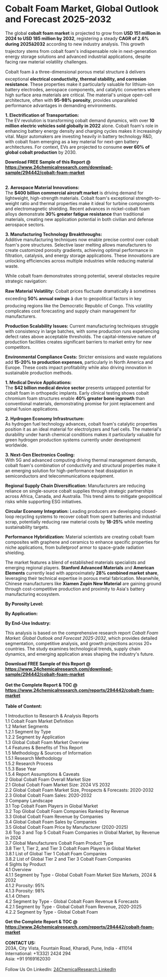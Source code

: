 <h1>Cobalt Foam Market, Global Outlook and Forecast 2025-2032</h1><p>The global <strong>cobalt foam market</strong> is projected to grow from <strong>USD 151 million in 2024 to USD 185 million by 2032</strong>, registering a steady <strong>CAGR of 2.6% during 2025â2032</strong> according to new industry analysis. This growth trajectory stems from cobalt foam's indispensable role in next-generation energy storage solutions and advanced industrial applications, despite facing raw material volatility challenges.</p><p>Cobalt foam â a three-dimensional porous metal structure â delivers exceptional <strong>electrical conductivity, thermal stability, and corrosion resistance</strong>. These properties make it particularly valuable for lithium-ion battery electrodes, aerospace components, and catalytic converters where high surface area materials are critical. The material's unique open-cell architecture, often with <strong>95-98% porosity</strong>, provides unparalleled performance advantages in demanding environments.</p><p><strong>1. Electrification of Transportation:</strong><br>
The EV revolution is transforming cobalt demand dynamics, with over <strong>10 million electric vehicles sold globally in 2022</strong> alone. Cobalt foam's role in enhancing battery energy density and charging cycles makes it increasingly vital. Major automakers are investing heavily in battery technology R&amp;D, with cobalt foam emerging as a key material for next-gen battery architectures. For context, EVs are projected to consume <strong>over 60% of global cobalt production</strong> by 2030.</p><div><b>Download FREE Sample of this Report @ 
            <a href="https://www.24chemicalresearch.com/download-sample/294442/cobalt-foam-market">
            https://www.24chemicalresearch.com/download-sample/294442/cobalt-foam-market</a></b></div><br><p><strong>2. Aerospace Material Innovations:</strong><br>
The <strong>$400 billion commercial aircraft market</strong> is driving demand for lightweight, high-strength materials. Cobalt foam's exceptional strength-to-weight ratio and thermal properties make it ideal for turbine components and electromagnetic shielding. Recent advances in nickel-cobalt foam alloys demonstrate <strong>30% greater fatigue resistance</strong> than traditional materials, creating new application potential in both civilian and defense aerospace sectors.</p><p><strong>3. Manufacturing Technology Breakthroughs:</strong><br>
Additive manufacturing techniques now enable precise control over cobalt foam's pore structures. Selective laser melting allows manufacturers to create customized porosity gradients, achieving optimal performance in filtration, catalysis, and energy storage applications. These innovations are unlocking efficiencies across multiple industries while reducing material waste.</p><p>While cobalt foam demonstrates strong potential, several obstacles require strategic navigation:</p><p><strong>Raw Material Volatility:</strong> Cobalt prices fluctuate dramatically â sometimes exceeding <strong>50% annual swings</strong> â due to geopolitical factors in key producing regions like the Democratic Republic of Congo. This volatility complicates cost forecasting and supply chain management for manufacturers.</p><p><strong>Production Scalability Issues:</strong> Current manufacturing techniques struggle with consistency in large batches, with some production runs experiencing defect rates above acceptable thresholds. The capital-intensive nature of production facilities creates significant barriers to market entry for new competitors.</p><p><strong>Environmental Compliance Costs:</strong> Stricter emissions and waste regulations add <strong>15-20% to production expenses</strong>, particularly in North America and Europe. These costs impact profitability while also driving innovation in sustainable production methods.</p><p><strong>1. Medical Device Applications:</strong><br>
The <strong>$42 billion medical device sector</strong> presents untapped potential for cobalt foam in orthopedic implants. Early clinical testing shows cobalt chromium foam structures enable <strong>40% greater bone ingrowth</strong> than conventional materials, demonstrating promise for joint replacement and spinal fusion applications.</p><p><strong>2. Hydrogen Economy Infrastructure:</strong><br>
As hydrogen fuel technology advances, cobalt foam's catalytic properties position it as an ideal material for electrolyzers and fuel cells. The material's durability under harsh chemical conditions makes it particularly valuable for green hydrogen production systems currently under development worldwide.</p><p><strong>3. Next-Gen Electronics Cooling:</strong><br>
With 5G and advanced computing driving thermal management demands, cobalt foam's combination of conductivity and structural properties make it an emerging solution for high-performance heat dissipation in semiconductors and telecommunications equipment.</p><p><strong>Regional Supply Chain Diversification:</strong> Manufacturers are reducing reliance on single-source cobalt supplies through strategic partnerships across Africa, Canada, and Australia. This trend aims to mitigate geopolitical risks while supporting ESG initiatives.</p><p><strong>Circular Economy Integration:</strong> Leading producers are developing closed-loop recycling systems to recover cobalt from spent batteries and industrial scrap, potentially reducing raw material costs by <strong>18-25%</strong> while meeting sustainability targets.</p><p><strong>Performance Hybridization:</strong> Material scientists are creating cobalt foam composites with graphene and ceramics to enhance specific properties for niche applications, from bulletproof armor to space-grade radiation shielding.</p><p>The market features a blend of established materials specialists and emerging regional players. <strong>Stanford Advanced Materials</strong> and <strong>American Elements</strong> currently lead with approximately <strong>28% combined market share</strong>, leveraging their technical expertise in porous metal fabrication. Meanwhile, Chinese manufacturers like <strong>Xiamen Zopin New Material</strong> are gaining ground through cost-competitive production and proximity to Asia's battery manufacturing ecosystem.</p><p><strong>By Porosity Level:</strong></p><p><strong>By Application:</strong></p><p><strong>By End-Use Industry:</strong></p><p>This analysis is based on the comprehensive research report <em>Cobalt Foam Market: Global Outlook and Forecast 2025-2032</em>, which provides detailed segmentation, competitive analysis, and growth projections across 20+ countries. The study examines technological trends, supply chain dynamics, and emerging application areas shaping the industry's future.</p><div><b>Download FREE Sample of this Report @ 
            <a href="https://www.24chemicalresearch.com/download-sample/294442/cobalt-foam-market">
            https://www.24chemicalresearch.com/download-sample/294442/cobalt-foam-market</a></b></div><br><div><b>Get the Complete Report & TOC @ 
            <a href="https://www.24chemicalresearch.com/reports/294442/cobalt-foam-market">
            https://www.24chemicalresearch.com/reports/294442/cobalt-foam-market</a></b></div><br>
            <b>Table of Content:</b><p>1 Introduction to Research & Analysis Reports<br />
 1.1 Cobalt Foam Market Definition<br />
 1.2 Market Segments<br />
 1.2.1 Segment by Type<br />
 1.2.2 Segment by Application<br />
 1.3 Global Cobalt Foam Market Overview<br />
 1.4 Features & Benefits of This Report<br />
 1.5 Methodology & Sources of Information<br />
 1.5.1 Research Methodology<br />
 1.5.2 Research Process<br />
 1.5.3 Base Year<br />
 1.5.4 Report Assumptions & Caveats<br />
2 Global Cobalt Foam Overall Market Size<br />
 2.1 Global Cobalt Foam Market Size: 2024 VS 2032<br />
 2.2 Global Cobalt Foam Market Size, Prospects & Forecasts: 2020-2032<br />
 2.3 Global Cobalt Foam Sales: 2020-2032<br />
3 Company Landscape<br />
 3.1 Top Cobalt Foam Players in Global Market<br />
 3.2 Top Global Cobalt Foam Companies Ranked by Revenue<br />
 3.3 Global Cobalt Foam Revenue by Companies<br />
 3.4 Global Cobalt Foam Sales by Companies<br />
 3.5 Global Cobalt Foam Price by Manufacturer (2020-2025)<br />
 3.6 Top 3 and Top 5 Cobalt Foam Companies in Global Market, by Revenue in 2024<br />
 3.7 Global Manufacturers Cobalt Foam Product Type<br />
 3.8 Tier 1, Tier 2, and Tier 3 Cobalt Foam Players in Global Market<br />
 3.8.1 List of Global Tier 1 Cobalt Foam Companies<br />
 3.8.2 List of Global Tier 2 and Tier 3 Cobalt Foam Companies<br />
4 Sights by Product<br />
 4.1 Overview<br />
 4.1.1 Segment by Type - Global Cobalt Foam Market Size Markets, 2024 & 2032<br />
 4.1.2 Porosity: 95%<br />
 4.1.3 Porosity: 98%<br />
 4.1.4 Others<br />
 4.2 Segment by Type - Global Cobalt Foam Revenue & Forecasts<br />
 4.2.1 Segment by Type - Global Cobalt Foam Revenue, 2020-2025<br />
 4.2.2 Segment by Type - Global Cobalt Foam</p><div><b>Get the Complete Report & TOC @ 
            <a href="https://www.24chemicalresearch.com/reports/294442/cobalt-foam-market">
            https://www.24chemicalresearch.com/reports/294442/cobalt-foam-market</a></b></div><br><b>CONTACT US:</b><br>
            203A, City Vista, Fountain Road, Kharadi, Pune, India - 411014<br>
            International: +1(332) 2424 294<br>
            Asia: +91 9169162030 <br><br>
            Follow Us On LinkedIn: <a href="https://www.linkedin.com/company/24chemicalresearch/">24ChemicalResearch LinkedIn</a>